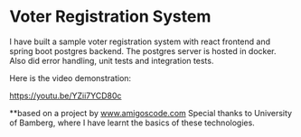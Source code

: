 # Voter Registration System

I have built a sample voter registration system with react frontend and spring boot postgres backend. The postgres server is hosted in docker. Also did error handling, unit tests and integration tests. 

Here is the video demonstration:

 https://youtu.be/YZii7YCD80c 


**based on a project by www.amigoscode.com
Special thanks to University of Bamberg, where I have learnt the basics of these technologies.
